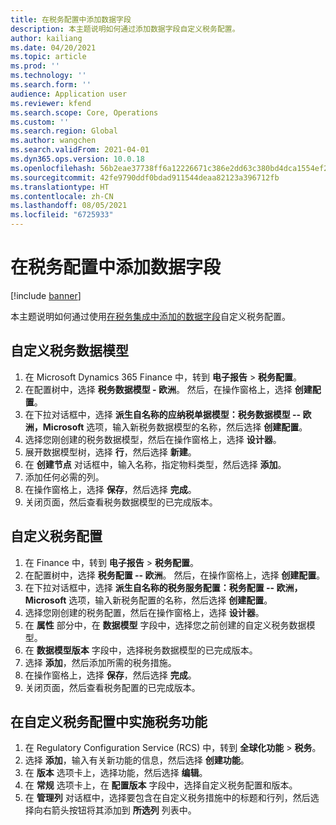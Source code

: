 ```yaml
---
title: 在税务配置中添加数据字段
description: 本主题说明如何通过添加数据字段自定义税务配置。
author: kailiang
ms.date: 04/20/2021
ms.topic: article
ms.prod: ''
ms.technology: ''
ms.search.form: ''
audience: Application user
ms.reviewer: kfend
ms.search.scope: Core, Operations
ms.custom: ''
ms.search.region: Global
ms.author: wangchen
ms.search.validFrom: 2021-04-01
ms.dyn365.ops.version: 10.0.18
ms.openlocfilehash: 56b2eae37738ff6a12226671c386e2dd63c380bd4dca1554ef2d1cad0b75faaa
ms.sourcegitcommit: 42fe9790ddf0bdad911544deaa82123a396712fb
ms.translationtype: HT
ms.contentlocale: zh-CN
ms.lasthandoff: 08/05/2021
ms.locfileid: "6725933"
---
```

# <a name="add-data-fields-in-tax-configurations"></a>在税务配置中添加数据字段

[!include [banner](../includes/banner.md)]

本主题说明如何通过使用[在税务集成中添加的数据字段](tax-service-add-data-fields-tax-integration-by-extension.md)自定义税务配置。

## <a name="customize-the-tax-data-model"></a>自定义税务数据模型

1. 在 Microsoft Dynamics 365 Finance 中，转到 **电子报告** \> **税务配置**。
2. 在配置树中，选择 **税务数据模型 - 欧洲**。 然后，在操作窗格上，选择 **创建配置**。
3. 在下拉对话框中，选择 **派生自名称的应纳税单据模型：税务数据模型 -- 欧洲，Microsoft** 选项，输入新税务数据模型的名称，然后选择 **创建配置**。
4. 选择您刚创建的税务数据模型，然后在操作窗格上，选择 **设计器**。
5. 展开数据模型树，选择 **行**，然后选择 **新建**。
6. 在 **创建节点** 对话框中，输入名称，指定物料类型，然后选择 **添加**。
7. 添加任何必需的列。
8. 在操作窗格上，选择 **保存**，然后选择 **完成**。
9. 关闭页面，然后查看税务数据模型的已完成版本。

## <a name="customize-the-tax-configuration"></a>自定义税务配置

1. 在 Finance 中，转到 **电子报告** \> **税务配置**。
2. 在配置树中，选择 **税务配置 -- 欧洲**。 然后，在操作窗格上，选择 **创建配置**。
3. 在下拉对话框中，选择 **派生自名称的税务服务配置：税务配置 -- 欧洲，Microsoft** 选项，输入新税务配置的名称，然后选择 **创建配置**。
4. 选择您刚创建的税务配置，然后在操作窗格上，选择 **设计器**。
5. 在 **属性** 部分中，在 **数据模型** 字段中，选择您之前创建的自定义税务数据模型。
6. 在 **数据模型版本** 字段中，选择税务数据模型的已完成版本。
7. 选择 **添加**，然后添加所需的税务措施。
8. 在操作窗格上，选择 **保存**，然后选择 **完成**。
9. 关闭页面，然后查看税务配置的已完成版本。

## <a name="implement-tax-features-in-the-customized-tax-configuration"></a>在自定义税务配置中实施税务功能

1. 在 Regulatory Configuration Service (RCS) 中，转到 **全球化功能** \> **税务**。
2. 选择 **添加**，输入有关新功能的信息，然后选择 **创建功能**。
3. 在 **版本** 选项卡上，选择功能，然后选择 **编辑**。
4. 在 **常规** 选项卡上，在 **配置版本** 字段中，选择自定义税务配置和版本。
5. 在 **管理列** 对话框中，选择要包含在自定义税务措施中的标题和行列，然后选择向右箭头按钮将其添加到 **所选列** 列表中。
